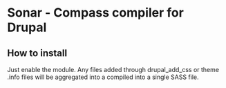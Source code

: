 # Sonar - Compass compiler for Drupal

## How to install

Just enable the module. Any files added through drupal_add_css or theme .info
files will be aggregated into a compiled into a single SASS file.
